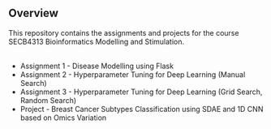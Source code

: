 ## Overview
This repository contains the assignments and projects for the course SECB4313 Bioinformatics Modelling and Stimulation. <br><br>
- Assignment 1 - Disease Modelling using Flask
- Assignment 2 - Hyperparameter Tuning for Deep Learning (Manual Search)
- Assignment 3 - Hyperparameter Tuning for Deep Learning (Grid Search, Random Search)
- Project - Breast Cancer Subtypes Classification using SDAE and 1D CNN based on Omics Variation



